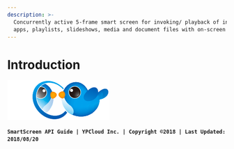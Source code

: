 ```yaml
---
description: >-
  Concurrently active 5-frame smart screen for invoking/ playback of interactive
  apps, playlists, slideshows, media and document files with on-screen remote
---
```


# Introduction

![](.gitbook/assets/image%20%289%29.png)

**`SmartScreen API Guide | YPCloud Inc. | Copyright ©2018 | Last Updated: 2018/08/20`**

